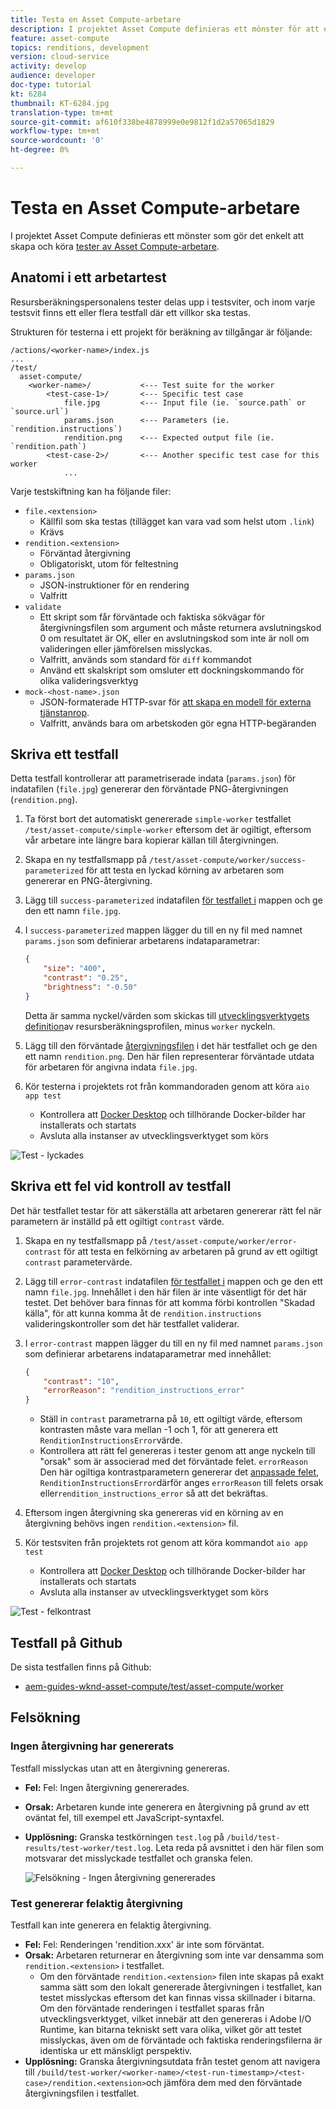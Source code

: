 ```yaml
---
title: Testa en Asset Compute-arbetare
description: I projektet Asset Compute definieras ett mönster för att enkelt skapa och köra tester av Asset Compute-arbetare.
feature: asset-compute
topics: renditions, development
version: cloud-service
activity: develop
audience: developer
doc-type: tutorial
kt: 6284
thumbnail: KT-6284.jpg
translation-type: tm+mt
source-git-commit: af610f338be4878999e0e9812f1d2a57065d1829
workflow-type: tm+mt
source-wordcount: '0'
ht-degree: 0%

---
```



# Testa en Asset Compute-arbetare

I projektet Asset Compute definieras ett mönster som gör det enkelt att skapa och köra [tester av Asset Compute-arbetare](https://docs.adobe.com/content/help/en/asset-compute/using/extend/test-custom-application.html).

## Anatomi i ett arbetartest

Resursberäkningspersonalens tester delas upp i testsviter, och inom varje testsvit finns ett eller flera testfall där ett villkor ska testas.

Strukturen för testerna i ett projekt för beräkning av tillgångar är följande:

```
/actions/<worker-name>/index.js
...
/test/
  asset-compute/
    <worker-name>/           <--- Test suite for the worker
        <test-case-1>/       <--- Specific test case 
            file.jpg         <--- Input file (ie. `source.path` or `source.url`)
            params.json      <--- Parameters (ie. `rendition.instructions`)
            rendition.png    <--- Expected output file (ie. `rendition.path`)
        <test-case-2>/       <--- Another specific test case for this worker
            ...
```

Varje testskiftning kan ha följande filer:

+ `file.<extension>`
   + Källfil som ska testas (tillägget kan vara vad som helst utom `.link`)
   + Krävs
+ `rendition.<extension>`
   + Förväntad återgivning
   + Obligatoriskt, utom för feltestning
+ `params.json`
   + JSON-instruktioner för en rendering
   + Valfritt
+ `validate`
   + Ett skript som får förväntade och faktiska sökvägar för återgivningsfilen som argument och måste returnera avslutningskod 0 om resultatet är OK, eller en avslutningskod som inte är noll om valideringen eller jämförelsen misslyckas.
   + Valfritt, används som standard för `diff` kommandot
   + Använd ett skalskript som omsluter ett dockningskommando för olika valideringsverktyg
+ `mock-<host-name>.json`
   + JSON-formaterade HTTP-svar för [att skapa en modell för externa tjänstanrop](https://www.mock-server.com/mock_server/creating_expectations.html).
   + Valfritt, används bara om arbetskoden gör egna HTTP-begäranden

## Skriva ett testfall

Detta testfall kontrollerar att parametriserade indata (`params.json`) för indatafilen (`file.jpg`) genererar den förväntade PNG-återgivningen (`rendition.png`).

1. Ta först bort det automatiskt genererade `simple-worker` testfallet `/test/asset-compute/simple-worker` eftersom det är ogiltigt, eftersom vår arbetare inte längre bara kopierar källan till återgivningen.
1. Skapa en ny testfallsmapp på `/test/asset-compute/worker/success-parameterized` för att testa en lyckad körning av arbetaren som genererar en PNG-återgivning.
1. Lägg till `success-parameterized` indatafilen [för testfallet i](./assets/test/success-parameterized/file.jpg) mappen och ge den ett namn `file.jpg`.
1. I `success-parameterized` mappen lägger du till en ny fil med namnet `params.json` som definierar arbetarens indataparametrar:

   ```json
   { 
       "size": "400",
       "contrast": "0.25",
       "brightness": "-0.50"
   }
   ```
   Detta är samma nyckel/värden som skickas till [utvecklingsverktygets definition](../develop/development-tool.md)av resursberäkningsprofilen, minus `worker` nyckeln.
1. Lägg till den förväntade [återgivningsfilen](./assets/test/success-parameterized/rendition.png) i det här testfallet och ge den ett namn `rendition.png`. Den här filen representerar förväntade utdata för arbetaren för angivna indata `file.jpg`.
1. Kör testerna i projektets rot från kommandoraden genom att köra `aio app test`
   + Kontrollera att [Docker Desktop](../set-up/development-environment.md#docker) och tillhörande Docker-bilder har installerats och startats
   + Avsluta alla instanser av utvecklingsverktyget som körs

![Test - lyckades ](./assets/test/success-parameterized/result.png)

## Skriva ett fel vid kontroll av testfall

Det här testfallet testar för att säkerställa att arbetaren genererar rätt fel när parametern är inställd på ett ogiltigt `contrast` värde.

1. Skapa en ny testfallsmapp på `/test/asset-compute/worker/error-contrast` för att testa en felkörning av arbetaren på grund av ett ogiltigt `contrast` parametervärde.
1. Lägg till `error-contrast` indatafilen [för testfallet i](./assets/test/error-contrast/file.jpg) mappen och ge den ett namn `file.jpg`. Innehållet i den här filen är inte väsentligt för det här testet. Det behöver bara finnas för att komma förbi kontrollen &quot;Skadad källa&quot;, för att kunna komma åt de `rendition.instructions` valideringskontroller som det här testfallet validerar.
1. I `error-contrast` mappen lägger du till en ny fil med namnet `params.json` som definierar arbetarens indataparametrar med innehållet:

   ```json
   {
       "contrast": "10",
       "errorReason": "rendition_instructions_error"
   }
   ```

   + Ställ in `contrast` parametrarna på `10`, ett ogiltigt värde, eftersom kontrasten måste vara mellan -1 och 1, för att generera ett `RenditionInstructionsError`värde.
   + Kontrollera att rätt fel genereras i tester genom att ange nyckeln till &quot;orsak&quot; som är associerad med det förväntade felet. `errorReason` Den här ogiltiga kontrastparametern genererar det [anpassade felet](../develop/worker.md#errors), `RenditionInstructionsError`därför anges `errorReason` till felets orsak eller`rendition_instructions_error` så att det bekräftas.

1. Eftersom ingen återgivning ska genereras vid en körning av en återgivning behövs ingen `rendition.<extension>` fil.
1. Kör testsviten från projektets rot genom att köra kommandot `aio app test`
   + Kontrollera att [Docker Desktop](../set-up/development-environment.md#docker) och tillhörande Docker-bilder har installerats och startats
   + Avsluta alla instanser av utvecklingsverktyget som körs

![Test - felkontrast](./assets/test/error-contrast/result.png)

## Testfall på Github

De sista testfallen finns på Github:

+ [aem-guides-wknd-asset-compute/test/asset-compute/worker](https://github.com/adobe/aem-guides-wknd-asset-compute/tree/master/test/asset-compute/worker)

## Felsökning

### Ingen återgivning har genererats

Testfall misslyckas utan att en återgivning genereras.

+ __Fel:__ Fel: Ingen återgivning genererades.
+ __Orsak:__ Arbetaren kunde inte generera en återgivning på grund av ett oväntat fel, till exempel ett JavaScript-syntaxfel.
+ __Upplösning:__ Granska testkörningen `test.log` på `/build/test-results/test-worker/test.log`. Leta reda på avsnittet i den här filen som motsvarar det misslyckade testfallet och granska felen.

   ![Felsökning - Ingen återgivning genererades](./assets/test/troubleshooting__no-rendition-generated.png)

### Test genererar felaktig återgivning

Testfall kan inte generera en felaktig återgivning.

+ __Fel:__ Fel: Renderingen &#39;rendition.xxx&#39; är inte som förväntat.
+ __Orsak:__ Arbetaren returnerar en återgivning som inte var densamma som `rendition.<extension>` i testfallet.
   + Om den förväntade `rendition.<extension>` filen inte skapas på exakt samma sätt som den lokalt genererade återgivningen i testfallet, kan testet misslyckas eftersom det kan finnas vissa skillnader i bitarna. Om den förväntade renderingen i testfallet sparas från utvecklingsverktyget, vilket innebär att den genereras i Adobe I/O Runtime, kan bitarna tekniskt sett vara olika, vilket gör att testet misslyckas, även om de förväntade och faktiska renderingsfilerna är identiska ur ett mänskligt perspektiv.
+ __Upplösning:__ Granska återgivningsutdata från testet genom att navigera till `/build/test-worker/<worker-name>/<test-run-timestamp>/<test-case>/rendition.<extension>`och jämföra dem med den förväntade återgivningsfilen i testfallet.
